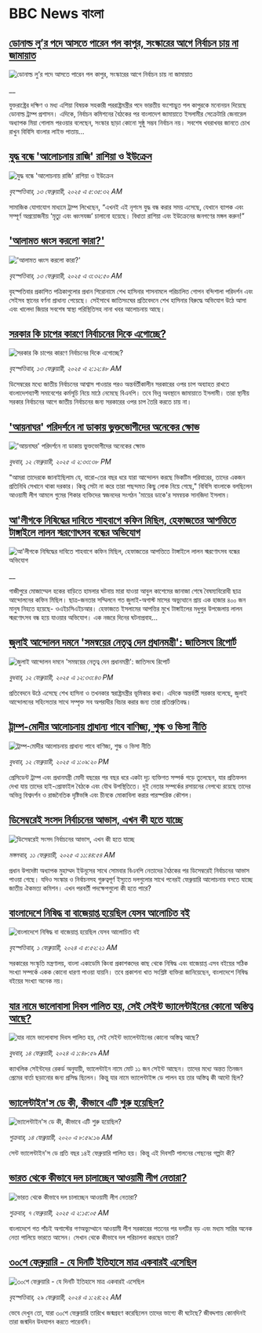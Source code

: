 # BBC News বাংলা## [ডোনাল্ড লু’র পদে আসতে পারেন পল কাপুর, সংস্কারের আগে নির্বাচন চায় না জামায়াত](https://www.bbc.co.uk/bengali/live/c78x381e09yt?at_campaign=githubrss)![ডোনাল্ড লু’র পদে আসতে পারেন পল কাপুর, সংস্কারের আগে নির্বাচন চায় না জামায়াত](https://ichef.bbci.co.uk/ace/standard/240/cpsprodpb/714d/live/4247b0d0-e9e2-11ef-a319-fb4e7360c4ec.jpg)__যুক্তরাষ্ট্রের দক্ষিণ ও মধ্য এশিয়া বিষয়ক সহকারী পররাষ্ট্রমন্ত্রীর পদে ভারতীয় বংশোদ্ভুত পল কাপুরকে মনোনয়ন দিয়েছে ডোনাল্ড ট্রাম্প প্রশাসন। এদিকে, নির্বাচন কমিশনের বৈঠকের পর বাংলাদেশ জামায়াতে ইসলামীর সেক্রেটারি জেনারেল অধ্যাপক মিয়া গোলাম পরওয়ার বলেছেন, সংস্কার ছাড়া কোনো সুষ্ঠু সম্ভব নির্বাচন নয়। সবশেষ খবরাখবর জানতে চোখ রাখুন বিবিসি বাংলার লাইভ পাতায়...## [যুদ্ধ বন্ধে 'আলোচনায় রাজি' রাশিয়া ও ইউক্রেন](https://www.bbc.com/bengali/articles/c30d5gvyr46o?at_campaign=githubrss)![যুদ্ধ বন্ধে 'আলোচনায় রাজি' রাশিয়া ও ইউক্রেন](https://ichef.bbci.co.uk/ace/standard/240/cpsprodpb/908b/live/e1434b00-e9b9-11ef-a319-fb4e7360c4ec.jpg)_বৃহস্পতিবার, ১৩ ফেব্রুয়ারী, ২০২৫ এ ৫:৩৫:৩২ AM_সামাজিক যোগাযোগ মাধ্যমে ট্রাম্প লিখেছেন, “এখনই এই নৃশংস যুদ্ধ বন্ধ করার সময় এসেছে, যেখানে ব্যাপক এবং সম্পূর্ণ অপ্রয়োজনীয় ‘মৃত্যু এবং ধ্বংসযজ্ঞ’ চালানো হয়েছে। বিধাতা রাশিয়া এবং ইউক্রেনের জনগণের মঙ্গল করুন!”## ['আলামত ধ্বংস করলো কারা?'](https://www.bbc.com/bengali/articles/cj3edk1g1yro?at_campaign=githubrss)!['আলামত ধ্বংস করলো কারা?'](https://ichef.bbci.co.uk/ace/standard/240/cpsprodpb/108e/live/e5261890-e9bb-11ef-b21d-8f4318760746.jpg)_বৃহস্পতিবার, ১৩ ফেব্রুয়ারী, ২০২৫ এ ৩:৩২:৫০ AM_বৃহস্পতিবার প্রকাশিত পত্রিকাগুলোর প্রধান শিরোনামে শেখ হাসিনার শাসনামলে পরিচালিত গোপন বন্দিশালা পরিদর্শন এবং সেইসব স্থানের বর্ণনা প্রাধান্য পেয়েছে। সেইসাথে জাতিসংঘের প্রতিবেদনে শেখ হাসিনার বিরুদ্ধে অভিযোগ উঠে আসা এবং খালেদা জিয়ার সবশেষ স্বাস্থ্য পরিস্থিতিসহ নানা খবর আলোচনায় আছে।## [সরকার কি চাপের কারণে নির্বাচনের দিকে এগোচ্ছে?](https://www.bbc.com/bengali/articles/czxkz2nrrvko?at_campaign=githubrss)![সরকার কি চাপের কারণে নির্বাচনের দিকে এগোচ্ছে?](https://ichef.bbci.co.uk/ace/standard/240/cpsprodpb/2766/live/defdbde0-e963-11ef-bd1b-d536627785f2.png)_বৃহস্পতিবার, ১৩ ফেব্রুয়ারী, ২০২৫ এ ২:১২:৪৮ AM_ডিসেম্বরের মধ্যে জাতীয় নির্বাচনের আশ্বাস পাওয়ার পরও অন্তর্বর্তীকালীন সরকারের ওপর চাপ অব্যাহত রাখতে বাংলাদেশব্যাপী সমাবেশের কর্মসূচি নিয়ে মাঠে নেমেছে বিএনপি। তবে ভিন্ন অবস্থানে জামায়াতে ইসলামী। তারা স্থানীয় সরকার নির্বাচনের আগে জাতীয় নির্বাচনের জন্য সরকারের ওপর চাপ তৈরি করতে চায় না।## ['আয়নাঘর' পরিদর্শনে না ডাকায় ভুক্তভোগীদের অনেকের ক্ষোভ](https://www.bbc.com/bengali/articles/cx2pzl5wpyzo?at_campaign=githubrss)!['আয়নাঘর' পরিদর্শনে না ডাকায় ভুক্তভোগীদের অনেকের ক্ষোভ](https://ichef.bbci.co.uk/ace/standard/240/cpsprodpb/d7e8/live/29dccae0-e93c-11ef-b89e-fb81061a2358.jpg)_বুধবার, ১২ ফেব্রুয়ারী, ২০২৫ এ ২:৩৩:৩৮ PM_"আমরা তাদেরকে জানাইছিলাম যে, বারো-তের বছর ধরে যারা আন্দোলন করছে ভিকটিম পরিবারের, তাদের একজন প্রতিনিধি সেখানে থাকা দরকার। কিন্তু সেটা না করে তারা পছন্দমত কিছু লোক নিয়ে গেছে," বিবিসি বাংলাকে বলছিলেন আওয়ামী লীগ আমলে গুমের শিকার ব্যক্তিদের স্বজনদের সংগঠন 'মায়ের ডাকে'র সমন্বয়ক সানজিদা ইসলাম।## [আ'লীগকে নিষিদ্ধের দাবিতে শাহবাগে কফিন মিছিল, হেফাজতের আপত্তিতে টাঙ্গাইলে লালন স্মরণোৎসব বন্ধের অভিযোগ](https://www.bbc.co.uk/bengali/live/c1wexg52y37t?at_campaign=githubrss)![আ'লীগকে নিষিদ্ধের দাবিতে শাহবাগে কফিন মিছিল, হেফাজতের আপত্তিতে টাঙ্গাইলে লালন স্মরণোৎসব বন্ধের অভিযোগ](https://ichef.bbci.co.uk/ace/standard/240/cpsprodpb/4b62/live/55f778a0-e928-11ef-bd1b-d536627785f2.jpg)__গাজীপুরে মোজাম্মেল হকের বাড়িতে হামলার ঘটনায় মারা যাওয়া আবুল কাশেমের জানাজা শেষে বৈষম্যবিরোধী ছাত্র আন্দোলনের কফিন মিছিল। ছাত্র-জনতার সম্মিলনে গত জুলাই-অগাস্ট মাসের অভ্যুত্থানে প্রায় এক হাজার ৪০০ জন মানুষ নিহতে হয়েছে- ওএইচসিএইচআর। হেফাজতে ইসলামের আপত্তির মুখে টাঙ্গাইলের মধুপুর উপজেলায় লালন স্মরণোৎসব বন্ধ হয়ে যাওয়ার অভিযোগ। এক নজরে দিনের ঘটনাপ্রবাহ...## [জুলাই আন্দোলন দমনে 'সমন্বয়ের নেতৃত্ব দেন প্রধানমন্ত্রী': জাতিসংঘ রিপোর্ট](https://www.bbc.com/bengali/articles/c1wex9vw97qo?at_campaign=githubrss)![জুলাই আন্দোলন দমনে 'সমন্বয়ের নেতৃত্ব দেন প্রধানমন্ত্রী': জাতিসংঘ রিপোর্ট](https://ichef.bbci.co.uk/ace/standard/240/cpsprodpb/92e2/live/04f6e520-e9b0-11ef-b950-0d88f18c96d4.jpg)_বুধবার, ১২ ফেব্রুয়ারী, ২০২৫ এ ১২:৩৩:৪৩ PM_প্রতিবেদনে উঠে এসেছে শেখ হাসিনা ও তখনকার স্বরাষ্ট্রমন্ত্রীর ভূমিকার কথা। এদিকে অন্তর্বর্তী সরকার বলেছে, জুলাই আন্দোলনের সহিংসতার সাথে সম্পৃক্ত সব অপরাধীর বিচার করার জন্য তারা প্রতিশ্রুতিবদ্ধ।## [ট্রাম্প-মোদীর আলোচনায় প্রাধান্য পাবে বাণিজ্য, শুল্ক ও ভিসা নীতি](https://www.bbc.com/bengali/articles/c8j8dw2dml7o?at_campaign=githubrss)![ট্রাম্প-মোদীর আলোচনায় প্রাধান্য পাবে বাণিজ্য, শুল্ক ও ভিসা নীতি](https://ichef.bbci.co.uk/ace/standard/240/cpsprodpb/29c4/live/e1a4e380-e92b-11ef-bd1b-d536627785f2.jpg)_বুধবার, ১২ ফেব্রুয়ারী, ২০২৫ এ ১:০৯:২০ PM_প্রেসিডেন্ট ট্রাম্প এবং প্রধানমন্ত্রী মোদী বছরের পর বছর ধরে একটা দৃঢ় ব্যক্তিগত সম্পর্ক গড়ে তুলেছেন, যার প্রতিফলন দেখা যায় তাদের হাই-প্রোফাইল বৈঠকে এবং যৌথ উপস্থিতিতে। দুই নেতার সম্পর্কের রসায়নের নেপথ্যে রয়েছে তাদের অভিন্ন বিশ্বদর্শন ও রাজনৈতিক দৃষ্টিভঙ্গি এবং চীনকে মোকাবিলা করার পারস্পরিক কৌশল।## [ডিসেম্বরেই সংসদ নির্বাচনের আভাস, এখন কী হতে যাচ্ছে](https://www.bbc.com/bengali/articles/cj91d92p2epo?at_campaign=githubrss)![ডিসেম্বরেই সংসদ নির্বাচনের আভাস, এখন কী হতে যাচ্ছে](https://ichef.bbci.co.uk/ace/standard/240/cpsprodpb/7e6e/live/485c3950-e861-11ef-a819-277e390a7a08.jpg)_মঙ্গলবার, ১১ ফেব্রুয়ারী, ২০২৫ এ ১১:৪৪:৫৪ AM_প্রধান উপদেষ্টা অধ্যাপক মুহাম্মদ ইউনূসের সাথে সোমবার বিএনপি নেতাদের বৈঠকের পর ডিসেম্বরেই নির্বাচনের আভাস পাওয়া গেছে। যদিও সংস্কার ও নির্বাচনসহ গুরুত্বপূর্ণ ইস্যুতে দলগুলোর সাথে পনেরই ফেব্রুয়ারি আলোচনায় বসতে যাচ্ছে জাতীয় ঐকমত্য কমিশন। এখন পরবর্তী পদক্ষেপগুলো কী হতে পারে?## [বাংলাদেশে নিষিদ্ধ বা বাজেয়াপ্ত হয়েছিল যেসব আলোচিত বই](https://www.bbc.com/bengali/articles/cv2l3d4p3d1o?at_campaign=githubrss)![বাংলাদেশে নিষিদ্ধ বা বাজেয়াপ্ত হয়েছিল যেসব আলোচিত বই](https://ichef.bbci.co.uk/ace/standard/240/cpsprodpb/274e/live/e13c45e0-b92b-11ee-ace0-c35c1b4f6d82.jpg)_বৃহস্পতিবার, ১ ফেব্রুয়ারী, ২০২৪ এ ৫:৫২:২১ AM_সরকারের সংস্কৃতি মন্ত্রণালয়, বাংলা একাডেমি কিংবা প্রকাশকদের কাছ থেকে নিষিদ্ধ এবং বাজেয়াপ্ত এসব বইয়ের সঠিক সংখ্যা সম্পর্কে একক কোনো ধারণা পাওয়া যায়নি। তবে প্রকাশনা খাত সংশ্লিষ্ট ব্যক্তিরা জানিয়েছেন, বাংলাদেশে নিষিদ্ধ বইয়ের সংখ্যা অনেক নয়।## [যার নামে ভালোবাসা দিবস পালিত হয়, সেই সেইন্ট ভ্যালেন্টাইনের কোনো অস্তিত্ব আছে?](https://www.bbc.com/bengali/articles/cek7y4x5zxyo?at_campaign=githubrss)![যার নামে ভালোবাসা দিবস পালিত হয়, সেই সেইন্ট ভ্যালেন্টাইনের কোনো অস্তিত্ব আছে?](https://ichef.bbci.co.uk/ace/standard/240/cpsprodpb/eba5/live/968acc00-ca7f-11ee-ace0-c35c1b4f6d82.jpg)_বুধবার, ১৪ ফেব্রুয়ারী, ২০২৪ এ ১:৪৮:৫৯ AM_ক্যাথলিক সেইন্টদের রেকর্ড অনুযায়ী, ভ্যালেন্টাইন নামে মোট ১১ জন সেইন্ট আছেন। তাদের মধ্যে অন্তত তিনজন প্রেমের বার্তা ছড়ানোর জন্য প্রসিদ্ধ ছিলেন। কিন্তু যার নামে ভ্যালেন্টাইন্স ডে পালন হয় তার অস্তিত্ব কী আদৌ ছিল?## [ভ্যালেন্টাইন'স ডে কী, কীভাবে এটি শুরু হয়েছিল?](https://www.bbc.com/bengali/news-51499093?at_campaign=githubrss)![ভ্যালেন্টাইন'স ডে কী, কীভাবে এটি শুরু হয়েছিল?](https://ichef.bbci.co.uk/ace/standard/240/cpsprodpb/17E99/production/_94254979_istock-504075546.jpg)_শুক্রবার, ১৪ ফেব্রুয়ারী, ২০২০ এ ৮:৫৯:১৬ AM_সেন্ট ভ্যালেন্টাইন'স ডে প্রতি বছর ১৪ই ফেব্রুয়ারি পালিত হয়। কিন্তু এই দিবসটি পালনের পেছনের গল্পটা কী?## [ভারত থেকে কীভাবে দল চালাচ্ছেন আওয়ামী লীগ নেতারা?](https://www.bbc.com/bengali/articles/c5yd5rlqqq0o?at_campaign=githubrss)![ভারত থেকে কীভাবে দল চালাচ্ছেন আওয়ামী লীগ নেতারা?](https://ichef.bbci.co.uk/ace/standard/240/cpsprodpb/8d5e/live/3642ed20-e2d2-11ef-bd1b-d536627785f2.jpg)_শুক্রবার, ৭ ফেব্রুয়ারী, ২০২৫ এ ২:১৫:০৫ AM_বাংলাদেশে গত পাঁচই অগাস্টের গণঅভ্যুথ্থানে আওয়ামী লীগ সরকারের পতনের পর দলটির বড় এবং মধ্যম সারির অনেক নেতা পালিয়ে ভারতে আসেন। সেখান থেকে কীভাবে দল পরিচালনা করছেন তারা?## [৩০শে ফেব্রুয়ারি - যে দিনটি ইতিহাসে মাত্র একবারই এসেছিল](https://www.bbc.com/bengali/articles/cz4d70ql8pgo?at_campaign=githubrss)![৩০শে ফেব্রুয়ারি - যে দিনটি ইতিহাসে মাত্র একবারই এসেছিল](https://ichef.bbci.co.uk/ace/standard/240/cpsprodpb/3925/live/5c43f020-d62e-11ee-8f28-259790e80bba.jpg)_বৃহস্পতিবার, ২৯ ফেব্রুয়ারী, ২০২৪ এ ১:২৪:২২ AM_ভেবে দেখুন তো, যারা ৩০শে ফেব্রুয়ারি তারিখে জন্মগ্রহণ করেছিলেন তাদের ভাগ্যে কী ঘটেছে? জীবদ্দশায় কোনদিনই তারা জন্মদিন উদযাপন করতে পারেননি।